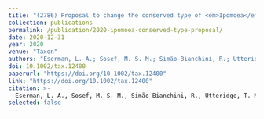 ```yaml
---
title: "(2786) Proposal to change the conserved type of <em>Ipomoea</em>, nom. cons. (Convolvulaceae)"
collection: publications
permalink: /publication/2020-ipomoea-conserved-type-proposal/
date: 2020-12-31
year: 2020
venue: "Taxon"
authors: "Eserman, L. A.; Sosef, M. S. M.; Simão-Bianchini, R.; Utteridge, T. M. A.; Barbosa, J. C. J.; Buril, M. T.; Chatrou, L. W.; Clay, K.; Delgado, G.; Desquilbet, T. E.; Ferreira, P. P. A.; Grande Allende, J. R.; Hernández, A. L.; <b>Huerta-Ramos, G.</b>; Jarret, R. L.; Kojima, R. K.; Landrein, S.; Lourenço, J. A. A. M.; De Man, I.; Miller, R. E.; More, S.; Moreira, A. L. C.; Mwanga-Mwanga, I.; Nhanala, S.; Pastore, M.; Petrongari, F. S.; Pisuttimarn, P.; Pornpongrungrueng, P.; Rifkin, J.; Santos, F. D. S.; Shimpale, V. B.; Silva, S. S.; Stinchcombe, J. R.; Traiperm, P.; Vasconcelos, L. V.; Wang, M.-L.; Villordon, A.; Yang, J.; Yencho, G. C.; Heider, B.; Simões, A. R. G."
doi: 10.1002/tax.12400
paperurl: "https://doi.org/10.1002/tax.12400"
link: "https://doi.org/10.1002/tax.12400"
citation: >-
  Eserman, L. A., Sosef, M. S. M., Simão-Bianchini, R., Utteridge, T. M. A., Barbosa, J. C. J., Buril, M. T., et al. (2020). (2786) Proposal to change the conserved type of <em>Ipomoea</em>, nom. cons. (Convolvulaceae). <i>Taxon</i>, 69(6), 1369–1371. <a href="https://doi.org/10.1002/tax.12400" target="_blank" rel="noopener">https://doi.org/10.1002/tax.12400</a>
selected: false
---
```

